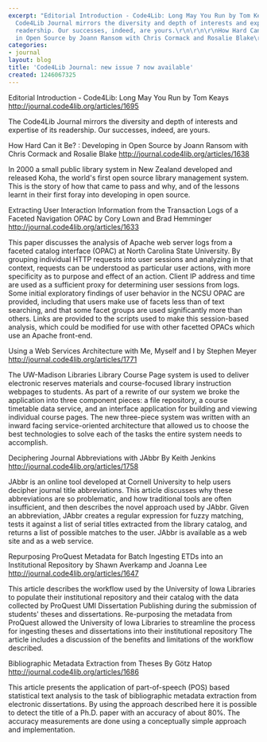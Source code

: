 ```yaml
---
excerpt: "Editorial Introduction - Code4Lib: Long May You Run by Tom Keays\r\n<a href=\"http://journal.code4lib.org/articles/1695\">http://journal.code4lib.org/articles/1695</a>\r\n\r\nThe
  Code4Lib Journal mirrors the diversity and depth of interests and expertise of its
  readership. Our successes, indeed, are yours.\r\n\r\n\r\nHow Hard Can it Be? : Developing
  in Open Source by Joann Ransom with Chris Cormack and Rosalie Blake\r\n<a href=\"http://journal.code4lib.org/articles/1638\">http://journal.code4lib.org/articles/1638</a>\r\n\r"
categories:
- journal
layout: blog
title: 'Code4Lib Journal: new issue 7 now available'
created: 1246067325
---
```

Editorial Introduction - Code4Lib: Long May You Run by Tom Keays
<a href="http://journal.code4lib.org/articles/1695">http://journal.code4lib.org/articles/1695</a>

The Code4Lib Journal mirrors the diversity and depth of interests and expertise of its readership. Our successes, indeed, are yours.


How Hard Can it Be? : Developing in Open Source by Joann Ransom with Chris Cormack and Rosalie Blake
<a href="http://journal.code4lib.org/articles/1638">http://journal.code4lib.org/articles/1638</a>

In 2000 a small public library system in New Zealand developed and released Koha, the world's first open source library management system. This is the story of how that came to pass and why, and of the lessons learnt in their first foray into developing in open source.


Extracting User Interaction Information from the Transaction Logs of a Faceted Navigation OPAC by Cory Lown and Brad Hemminger
<a href="http://journal.code4lib.org/articles/1633">http://journal.code4lib.org/articles/1633</a>

This paper discusses the analysis of Apache web server logs from a faceted catalog interface (OPAC) at North Carolina State University. By grouping individual HTTP requests into user sessions and analyzing in that context, requests can be understood as particular user actions, with more specificity as to purpose and effect of an action. Client IP address and time are used as a sufficient proxy for determining user sessions from logs. Some initial exploratory findings of user behavior in the NCSU OPAC are provided, including that users make use of facets less than of text searching, and that some facet groups are used significantly more than others. Links are provided to the scripts used to make this session-based analysis, which could be modified for use with other facetted OPACs which use an Apache front-end.


Using a Web Services Architecture with Me, Myself and I by Stephen Meyer
<a href="http://journal.code4lib.org/articles/1771">http://journal.code4lib.org/articles/1771</a>

The UW-Madison Libraries Library Course Page system is used to deliver electronic reserves materials and course-focused library instruction webpages to students. As part of a rewrite of our system we broke the application into three component pieces: a file repository, a course timetable data service, and an interface application for building and viewing individual course pages. The new three-piece system was written with an inward facing service-oriented architecture that allowed us to choose the best technologies to solve each of the tasks the entire system needs to accomplish.


Deciphering Journal Abbreviations with JAbbr By Keith Jenkins
<a href="http://journal.code4lib.org/articles/1758">http://journal.code4lib.org/articles/1758</a>

JAbbr is an online tool developed at Cornell University to help users decipher journal title abbreviations. This article discusses why these abbreviations are so problematic, and how traditional tools are often insufficient, and then describes the novel approach used by JAbbr. Given an abbreviation, JAbbr creates a regular expression for fuzzy matching, tests it against a list of serial titles extracted from the library catalog, and returns a list of possible matches to the user.
JAbbr is available as a web site and as a web service.


Repurposing ProQuest Metadata for Batch Ingesting ETDs into an Institutional Repository by Shawn Averkamp and Joanna Lee
<a href="http://journal.code4lib.org/articles/1647">http://journal.code4lib.org/articles/1647</a>

This article describes the workflow used by the University of Iowa Libraries to populate their institutional repository and their catalog with the data collected by ProQuest UMI Dissertation Publishing during the submission of students' theses and dissertations. Re-purposing the metadata from ProQuest allowed the University of Iowa Libraries to streamline the process for ingesting theses and dissertations into their institutional repository The article includes a discussion of the benefits and limitations of the workflow described.


Bibliographic Metadata Extraction from Theses By Götz Hatop
<a href="http://journal.code4lib.org/articles/1686">http://journal.code4lib.org/articles/1686</a>

This article presents the application of part-of-speech (POS) based statistical text analysis to the task of bibliographic metadata extraction from electronic dissertations. By using the approach described here it is possible to detect the title of a Ph.D. paper with an accuracy of about 80%. The accuracy measurements are done using a conceptually simple approach and implementation.
